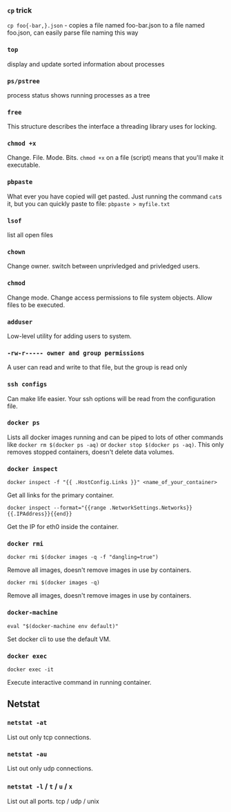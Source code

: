 ### `cp` trick
`cp foo{-bar,}.json` - copies a file named foo-bar.json to a file named
foo.json, can easily parse file naming this way

### `top`
display and update sorted information about processes

### `ps/pstree`
process status
shows running processes as a tree

### `free`
This structure describes the interface a threading library uses for locking.

### `chmod +x`
Change. File. Mode. Bits. `chmod +x` on a file (script) means that you'll make it executable.

### `pbpaste  `
What ever you have copied will get pasted. Just running the command `cat`s it, but you can quickly paste to file: 
`pbpaste > myfile.txt`

### `lsof  `
list all open files

### `chown`
Change owner. switch between unprivledged and privledged users.

### `chmod`
Change mode. Change access permissions to file system objects. Allow files to be executed.

### `adduser`
Low-level utility for adding users to system. 

### `-rw-r----- owner and group permissions`
A user can read and write to that file, but the group is read only

### `ssh configs`
Can make life easier. Your ssh options will be read from the configuration file.

### `docker ps`

Lists all docker images running and can be piped to lots of other commands like `docker rm $(docker ps -aq)` or `docker stop $(docker ps -aq)`. This only removes stopped containers, doesn't delete data volumes.

### `docker inspect`

`docker inspect -f "{{ .HostConfig.Links }}" <name_of_your_container>`

Get all links for the primary container.

`docker inspect --format="{{range .NetworkSettings.Networks}}{{.IPAddress}}{{end}}`

Get the IP for eth0 inside the container.

### `docker rmi`

`docker rmi $(docker images -q -f "dangling=true")`

Remove all images, doesn't remove images in use by containers.

`docker rmi $(docker images -q)`

Remove all images, doesn't remove images in use by containers.

### `docker-machine`

`eval "$(docker-machine env default)"`

Set docker cli to use the default VM.

### `docker exec`

`docker exec -it`

Execute interactive command in running container.


## Netstat

### `netstat -at`

List out only tcp connections.

### `netstat -au`

List out only udp connections.

### `netstat -l` / `t` / `u` / `x`

List out all ports. tcp / udp / unix